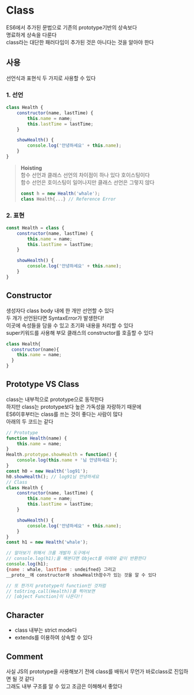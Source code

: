 # Class
ES6에서 추가된 문법으로 기존의 prototype기반의 상속보다  
명료하게 상속을 다룬다  
class라는 대단한 패러다임이 추가된 것은 아니다는 것을 알아야 한다  

## 사용
선언식과 표현식 두 가지로 사용할 수 있다
### 1. 선언
```js
class Health {
    constructor(name, lastTime) {
        this.name = name;
        this.lastTime = lastTime;
    }

    showHealth() {
        console.log('안녕하세요' + this.name);
    }
}
```
> __Hoisting__  
> 함수 선언과 클래스 선언의 차이점이 하나 있다 호이스팅이다  
> 함수 선언은 호이스팅이 일어나지만 클래스 선언은 그렇지 않다
>```js
>const h = new Health('whale');
> class Health{...} // Reference Error
>```
### 2. 표현
```js
const Health = class {
    constructor(name, lastTime) {
        this.name = name;
        this.lastTime = lastTime;
    }

    showHealth() {
        console.log('안녕하세요' + this.name);
    }
}
```
## Constructor
생성자다 class body 내에 한 개만 선언할 수 있다  
두 개가 선언된다면 SyntaxError가 발생한다!  
이곳에 속성들을 담을 수 있고 초기화 내용을 처리할 수 있다  
super키워드를 사용해 부모 클래스의 constructor를 호출할 수 있다  
```js
class Health{
  constructor(name){
    this.name = name;
  }
}
```

## Prototype VS Class
class는 내부적으로 prototype으로 동작한다  
하지만 class는 prototype보다 높은 가독성을 자랑하기 때문에  
ES6이후부터는 class를 쓰는 것이 좋다는 사람이 많다  
아래의 두 코드는 같다
```js
// Prototype
function Health(name) {
    this.name = name;
}
Health.prototype.showHealth = function() {
    console.log(this.name + '님 안녕하세요');
}
const h0 = new Health('log91');
h0.showHealth(); // log91님 안녕하세요
// Class
class Health {
    constructor(name, lastTime) {
        this.name = name;
        this.lastTime = lastTime;
    }

    showHealth() {
        console.log('안녕하세요' + this.name);
    }
}
const h1 = new Health('whale');

// 알아보기 위해서 크롬 개발자 도구에서  
// console.log(h1);을 해본다면 Object를 아래와 같이 반환한다  
console.log(h1);
{name : whale, lastTime : undeifned} 그리고
__proto__에 constructor와 showHealth함수가 있는 것을 알 수 있다

// 또 한가지 prototype이 function인 것처럼
// toString.call(Health))를 찍어보면
// [object Function]이 나온다!!
```

## Character
- class 내부는 strict mode다
- extends를 이용하여 상속할 수 있다

## Comment
사실 JS의 prototype을 사용해보기 전에 class를 배워서 무언가  바로class로 진입하면 될 것 같다  
그래도 내부 구조를 알 수 있고 조금은 이해해서 좋았다